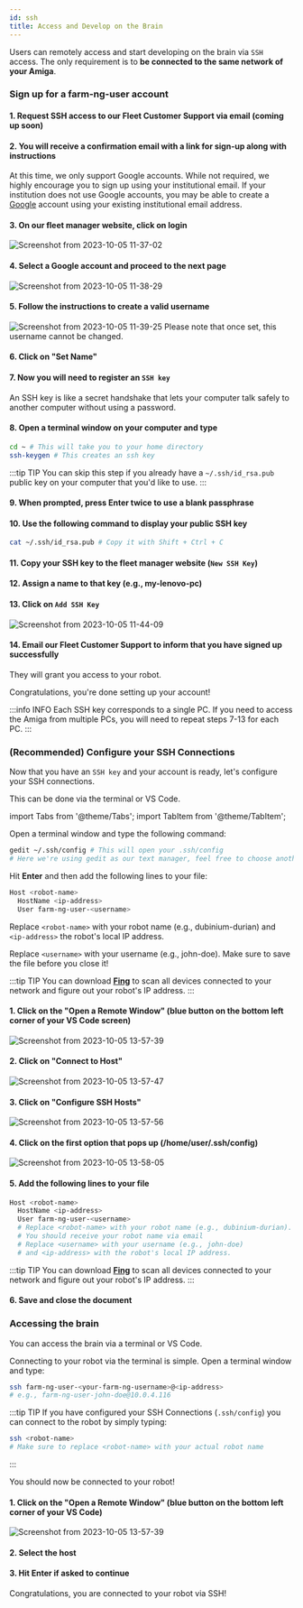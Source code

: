 ```yaml
---
id: ssh
title: Access and Develop on the Brain
---
```


Users can remotely access and start developing on the brain via `SSH` access.
The only requirement is to **be connected to the same network of your Amiga**.

### Sign up for a farm-ng-user account

#### 1. Request SSH access to our Fleet Customer Support via email (coming up soon)

#### 2. You will receive a confirmation email with a link for sign-up along with instructions

At this time, we only support Google accounts.
While not required, we highly encourage you to sign up using your institutional email.
If your institution does not use Google accounts, you may be able to create a
[Google](https://support.google.com/accounts/answer/27441?sjid=986712808663701328-NA#existingemail)
account using your existing institutional email address.

#### 3. On our fleet manager website, click on **login**

![Screenshot from 2023-10-05 11-37-02](https://github.com/farm-ng/amiga-dev-kit/assets/39603677/16afce2a-f338-44a6-9757-f1eadce9a9bb)

#### 4. Select a Google account and proceed to the next page

![Screenshot from 2023-10-05 11-38-29](https://github.com/farm-ng/amiga-dev-kit/assets/39603677/ac571d4b-303e-4956-a8fa-bb324e40fe48)

#### 5. Follow the instructions to create a valid username

![Screenshot from 2023-10-05 11-39-25](https://github.com/farm-ng/amiga-dev-kit/assets/39603677/a02ed7b7-5781-46b0-9847-60a45bc203cf)
Please note that once set, this username cannot be changed.

#### 6. Click on "Set Name"

#### 7. Now you will need to register an `SSH key`

An SSH key is like a secret handshake that lets your
computer talk safely to another computer
without using a password.

#### 8. Open a terminal window on your computer and type

```bash
cd ~ # This will take you to your home directory
ssh-keygen # This creates an ssh key
```

:::tip TIP
You can skip this step if you already have a `~/.ssh/id_rsa.pub` public key
on your computer that you'd like to use.
:::

#### 9. When prompted, press Enter twice to use a blank passphrase

#### 10. Use the following command to display your public SSH key

```bash
cat ~/.ssh/id_rsa.pub # Copy it with Shift + Ctrl + C
```

#### 11. Copy your SSH key to the fleet manager website (`New SSH Key`)

#### 12. Assign a name to that key (e.g., my-lenovo-pc)

#### 13. Click on `Add SSH Key`

![Screenshot from 2023-10-05 11-44-09](https://github.com/farm-ng/amiga-dev-kit/assets/39603677/2fe86af2-6156-4fda-bef8-7bb803d5ff52)

#### 14. Email our Fleet Customer Support to inform that you have signed up successfully

They will grant you access to your robot.

Congratulations, you're done setting up your account!

:::info INFO
Each SSH key corresponds to a single PC.
If you need to access the Amiga from multiple PCs, you will need to repeat steps 7-13 for each PC.
:::

### (Recommended) Configure your SSH Connections

Now that you have an `SSH key` and your account is ready, let's configure your SSH connections.

This can be done via the terminal or VS Code.

import Tabs from '@theme/Tabs';
import TabItem from '@theme/TabItem';

<Tabs>
<TabItem value="terminal" label="Terminal" default>

Open a terminal window and type the following command:

```bash
gedit ~/.ssh/config # This will open your .ssh/config
# Here we're using gedit as our text manager, feel free to choose another one (e.g., vin, nano)
```

Hit **Enter** and then add the following lines to your file:

```bash
Host <robot-name>
  HostName <ip-address>
  User farm-ng-user-<username>
  ```

Replace `<robot-name>` with your robot name (e.g., dubinium-durian) and
`<ip-address>` the robot's local IP address.

Replace `<username>` with your username (e.g., john-doe).
Make sure to save the file before you close it!

:::tip TIP
You can download [**Fing**](https://www.fing.com/products/fing-app) to scan
all devices connected to your network and figure out your robot's IP address.
:::
</TabItem>
<TabItem value="vscode" label="VS Code">

#### 1. Click on the "Open a Remote Window" (blue button on the bottom left corner of your VS Code screen)

![Screenshot from 2023-10-05 13-57-39](https://github.com/farm-ng/amiga-dev-kit/assets/39603677/24d84831-7bca-4923-9b2d-ce2abcce3ea7)

#### 2. Click on "Connect to Host"

![Screenshot from 2023-10-05 13-57-47](https://github.com/farm-ng/amiga-dev-kit/assets/39603677/87a15980-5b98-46f0-9e83-3c80e752b279)

#### 3. Click on "Configure SSH Hosts"

![Screenshot from 2023-10-05 13-57-56](https://github.com/farm-ng/amiga-dev-kit/assets/39603677/57aa9506-1738-4daf-9848-7b3c9af80ff1)

#### 4. Click on the first option that pops up (/home/user/.ssh/config)

![Screenshot from 2023-10-05 13-58-05](https://github.com/farm-ng/amiga-dev-kit/assets/39603677/6a577080-a052-4a90-9ffb-491d7bb7c2ed)

#### 5. Add the following lines to your file

```bash
Host <robot-name>
  HostName <ip-address>
  User farm-ng-user-<username>
  # Replace <robot-name> with your robot name (e.g., dubinium-durian).
  # You should receive your robot name via email
  # Replace <username> with your username (e.g., john-doe)
  # and <ip-address> with the robot's local IP address.
  ```

:::tip TIP
You can download [**Fing**](https://www.fing.com/products/fing-app) to scan
all devices connected to your network and figure out your robot's IP address.
:::

#### 6. Save and close the document

</TabItem>
</Tabs>

### Accessing the brain

You can access the brain via a terminal or VS Code.

<Tabs>
<TabItem value="terminal" label="Terminal" default>

Connecting to your robot via the terminal is simple.
Open a terminal window and type:

```bash
ssh farm-ng-user-<your-farm-ng-username>@<ip-address>
# e.g., farm-ng-user-john-doe@10.0.4.116
```

:::tip TIP
If you have configured your SSH Connections (`.ssh/config`)
you can connect to the robot by simply typing:

```bash
ssh <robot-name>
# Make sure to replace <robot-name> with your actual robot name
```

:::

You should now be connected to your robot!

</TabItem>
<TabItem value="vscode" label="VS Code">

#### 1. Click on the "Open a Remote Window" (blue button on the bottom left corner of your VS Code)

![Screenshot from 2023-10-05 13-57-39](https://github.com/farm-ng/amiga-dev-kit/assets/39603677/24d84831-7bca-4923-9b2d-ce2abcce3ea7)

#### 2. Select the host

#### 3. Hit Enter if asked to continue

Congratulations, you are connected to your robot via SSH!

</TabItem>
</Tabs>
